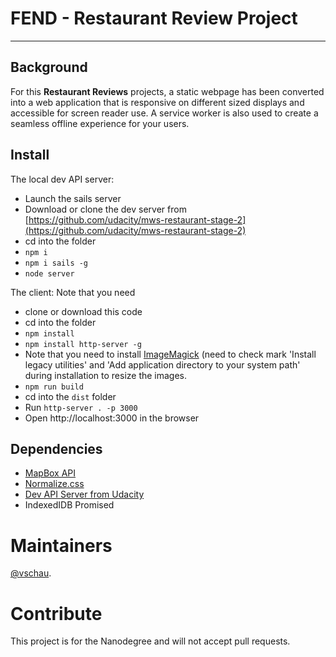 # FEND - Restaurant Review Project
---

## Background

For this **Restaurant Reviews** projects, a static webpage has been converted into a web application that is responsive on different sized displays and accessible for screen reader use. A service worker is also used to create a seamless offline experience for your users.

## Install
The local dev API server:
- Launch the sails server
- Download or clone the dev server from [https://github.com/udacity/mws-restaurant-stage-2](https://github.com/udacity/mws-restaurant-stage-2)
- cd into the folder
- `npm i`
- `npm i sails -g`
- `node server`

The client: Note that you need 
- clone or download this code
- cd into the folder
- `npm install`
- `npm install http-server -g`
- Note that you need to install [ImageMagick](https://www.imagemagick.org/script/download.php) (need to check mark 'Install legacy utilities' and 'Add application directory to your system path' during installation to resize the images.
- `npm run build`
- cd into the `dist` folder
- Run `http-server . -p 3000`
- Open http://localhost:3000 in the browser

## Dependencies
- [MapBox API](https://www.mapbox.com/install/)
- [Normalize.css](https://cdnjs.com/libraries/normalize)
- [Dev API Server from Udacity](https://github.com/udacity/mws-restaurant-stage-2)
- IndexedIDB Promised

# Maintainers
[@vschau](https://github.com/vschau).

# Contribute
This project is for the Nanodegree and will not accept pull requests.